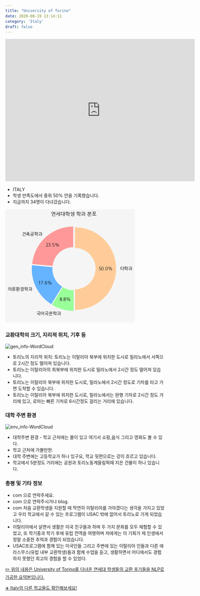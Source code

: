 ```yaml
---
title: "University of Torino"
date: 2020-08-19 13:14:11
category: 'Italy'
draft: false
---
```


<iframe
width="600"
height="450"
frameborder="0" style="border:0"
src="https://www.google.com/maps/embed/v1/place?key=AIzaSyC9e1AME-pVmWC4hBpFdu5S4dKzyepa3HQ&q=University+of+Torino&center=45.069428,7.688900599999998&zoom=14" allowfullscreen>
</iframe>

* ITALY
* 학생 만족도에서 중위 50% 안을 기록했습니다.
* 지금까지 34명이 다녀갔습니다. 

![department-info](../plots/IT000007.png)
### 교환대학의 크기, 지리적 위치, 기후 등
![gen_info-WordCloud](../univ_wordclouds_okt/gen_info/IT000007_gen_info_okt.png)

* 토리노의 지리적 위치: 토리노는 이탈리아 북부에 위치한 도시로 밀라노에서 서쪽으로 2시간 정도 떨어져 있습니다.
* 토리노는 이탈리아의 최북부에 위치한 도시로 밀라노에서 2시간 정도 떨어져 있습니다.
* 토리노는 이탈리아 북부에 위치한 도시로, 밀라노에서 2시간 정도로 기차를 타고 가면 도착할 수 있습니다.
* 토리노는 이탈리아 북부에 위치한 도시로, 밀라노에서는 완행 기차로 2시간 정도 거리에 있고, 로마는 빠른 기차로 6시간정도 걸리는 거리에 있습니다.


### 대학 주변 환경

![env_info-WordCloud](../univ_wordclouds_okt/env_info/IT000007_env_info_okt.png)

* 대학주변 환경 - 학교 근처에는 몰이 있고 여기서 쇼핑,음식 그리고 영화도 볼 수 있다.
* 학교 근처에 가볼만한.
* 대학 주변에는 고등학교가 하나 있구요, 학교 뒷편으로는 강이 흐르고 있습니다.
* 학교에서 5분정도 거리에는 공원과 토리노동계올림픽때 지은 건물이 하나 있습니다.


### 총평 및 기타 정보 
* com 으로 연락주세요.
* com 으로 연락주시거나 blog.
* com 처음 교환학생을 지원할 때 막연히 이탈리아를 가야겠다는 생각을 가지고 있었고 우리 학교에서 갈 수 있는 프로그램이 USAC 밖에 없어서 토리노로 가게 되었습니다.
* 이탈리아에서 살면서 생활은 미국 친구들과 하며 두 가지 문화를 모두 체험할 수 있었고, 또 학기중과 학기 후에 유럽 전역을 여행하며 저에게는 이 기회가 제 인생에서 정말 소중한 추억과 경험이 되었습니다.
* USAC프로그램에 함께 있는 미국인들 그리고 주변에 있는 이탈리아 인들과 다른 에라스무스(유럽 내부 교환학생)들과 함께 수업을 듣고, 생활하면서 어디에서도 경험하지 못했던 최고의 경험을 할 수 있었다.


[✏️ 위의 내용은 University of Torino를 다녀온 연세대 학생들의 교환 후기들을 NLP로 가공한 요약본입니다.](http://oia.yonsei.ac.kr/partner/expReport.asp?ucode=IT000007&bgbn=A)

[✈️ Italy의 다른 학교들도 확인해보세요!](https://yonsei-exchange.netlify.app/?category=Italy)
